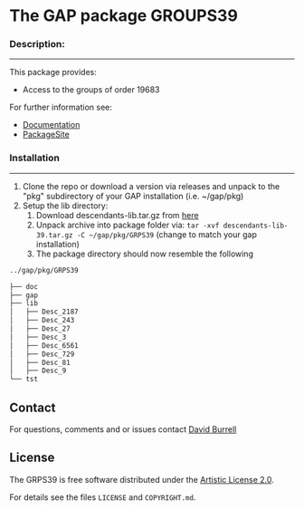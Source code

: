 # The GAP package GROUPS39

### Description:
--------------------

This package provides:

 - Access to the groups of order 19683

For further information see:
   - [Documentation](https://davidburrell.github.io/GRPS39/doc/chap0.html)
   - [PackageSite](https://davidburrell.github.io/GRPS39/)

### Installation
--------------------

1. Clone the repo or download a version via releases and unpack to the "pkg" subdirectory of your GAP installation (i.e. ~/gap/pkg)
2. Setup the lib directory:
	1. Download descendants-lib.tar.gz from [here](https://www.dropbox.com/s/2c57hkan7v4u97q/descendants-lib-39.tar.gz?dl=0)
	2. Unpack archive into package folder via:
	 `tar -xvf descendants-lib-39.tar.gz -C ~/gap/pkg/GRPS39` 
	 (change to match your gap installation)
	3. The package directory should now resemble the following
```bash
../gap/pkg/GRPS39

├── doc
├── gap
├── lib
│   ├── Desc_2187
│   ├── Desc_243
│   ├── Desc_27
│   ├── Desc_3
│   ├── Desc_6561
│   ├── Desc_729
│   ├── Desc_81
│   ├── Desc_9
└── tst
```
## Contact
For questions, comments and or issues contact [David Burrell](Davidburrell@ufl.edu)


## License
The GRPS39 is free software distributed under the [Artistic License 2.0](https://opensource.org/licenses/Artistic-2.0).

For details see the files `LICENSE` and `COPYRIGHT.md`.

